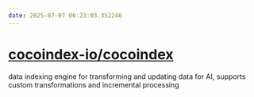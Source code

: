 ```yaml
---
date: 2025-07-07 06:23:03.352246
---
```


# [cocoindex-io/cocoindex](https://github.com/cocoindex-io/cocoindex)

data indexing engine for transforming and updating data for AI, supports custom transformations and incremental processing